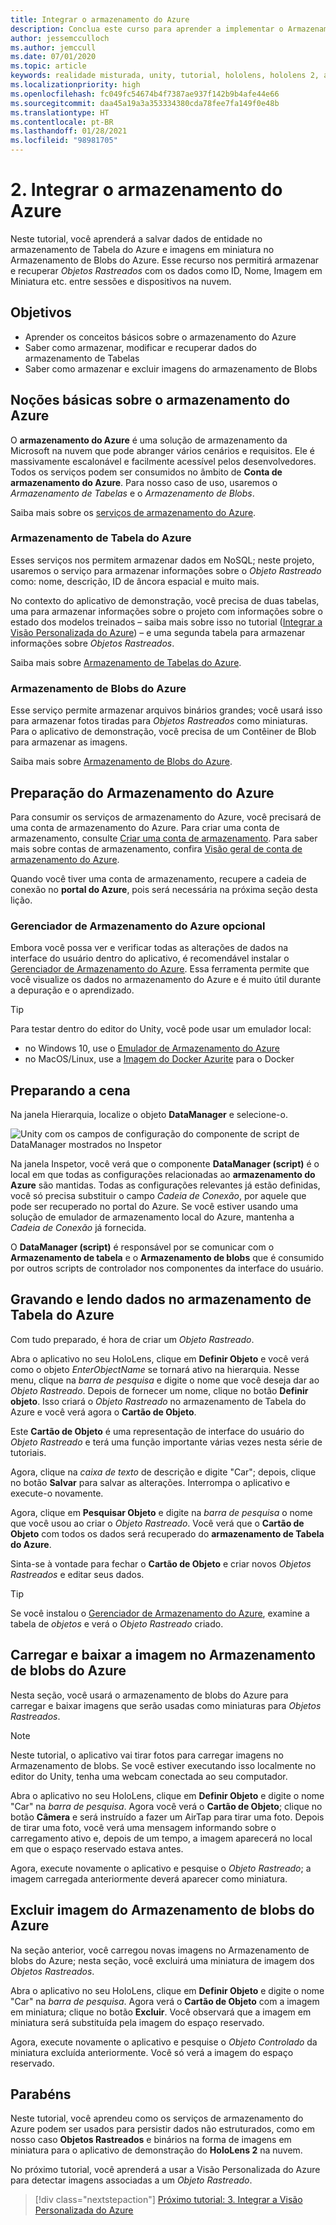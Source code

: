 ```yaml
---
title: Integrar o armazenamento do Azure
description: Conclua este curso para aprender a implementar o Armazenamento de Tabelas do Azure e o Armazenamento de Blobs do Azure em um aplicativo do HoloLens 2.
author: jessemcculloch
ms.author: jemccull
ms.date: 07/01/2020
ms.topic: article
keywords: realidade misturada, unity, tutorial, hololens, hololens 2, armazenamento do azure, serviços de nuvem do azure, Windows 10
ms.localizationpriority: high
ms.openlocfilehash: fc049fc54674b4f7387ae937f142b9b4afe44e66
ms.sourcegitcommit: daa45a19a3a353334380cda78fee7fa149f0e48b
ms.translationtype: HT
ms.contentlocale: pt-BR
ms.lasthandoff: 01/28/2021
ms.locfileid: "98981705"
---
```

# <a name="2-integrating-azure-storage"></a>2. Integrar o armazenamento do Azure

Neste tutorial, você aprenderá a salvar dados de entidade no armazenamento de Tabela do Azure e imagens em miniatura no Armazenamento de Blobs do Azure. Esse recurso nos permitirá armazenar e recuperar *Objetos Rastreados* com os dados como ID, Nome, Imagem em Miniatura etc. entre sessões e dispositivos na nuvem.

## <a name="objectives"></a>Objetivos

* Aprender os conceitos básicos sobre o armazenamento do Azure
* Saber como armazenar, modificar e recuperar dados do armazenamento de Tabelas
* Saber como armazenar e excluir imagens do armazenamento de Blobs

## <a name="understanding-azure-storage"></a>Noções básicas sobre o armazenamento do Azure

O **armazenamento do Azure** é uma solução de armazenamento da Microsoft na nuvem que pode abranger vários cenários e requisitos. Ele é massivamente escalonável e facilmente acessível pelos desenvolvedores. Todos os serviços podem ser consumidos no âmbito de **Conta de armazenamento do Azure**. Para nosso caso de uso, usaremos o *Armazenamento de Tabelas* e o *Armazenamento de Blobs*.

Saiba mais sobre os [serviços de armazenamento do Azure](https://docs.microsoft.com/azure/storage/blobs/storage-blobs-overview).

### <a name="azure-table-storage"></a>Armazenamento de Tabela do Azure

Esses serviços nos permitem armazenar dados em NoSQL; neste projeto, usaremos o serviço para armazenar informações sobre o *Objeto Rastreado* como: nome, descrição, ID de âncora espacial e muito mais.

No contexto do aplicativo de demonstração, você precisa de duas tabelas, uma para armazenar informações sobre o projeto com informações sobre o estado dos modelos treinados – saiba mais sobre isso no tutorial ([Integrar a Visão Personalizada do Azure](mr-learning-azure-03.md)) – e uma segunda tabela para armazenar informações sobre *Objetos Rastreados*.

Saiba mais sobre [Armazenamento de Tabelas do Azure](https://docs.microsoft.com/azure/storage/tables/table-storage-overview).

### <a name="azure-blob-storage"></a>Armazenamento de Blobs do Azure

Esse serviço permite armazenar arquivos binários grandes; você usará isso para armazenar fotos tiradas para *Objetos Rastreados* como miniaturas.
Para o aplicativo de demonstração, você precisa de um Contêiner de Blob para armazenar as imagens.

Saiba mais sobre [Armazenamento de Blobs do Azure](https://docs.microsoft.com/azure/storage/blobs/storage-blobs-introduction).

## <a name="preparing-azure-storage"></a>Preparação do Armazenamento do Azure

Para consumir os serviços de armazenamento do Azure, você precisará de uma conta de armazenamento do Azure. Para criar uma conta de armazenamento, consulte [Criar uma conta de armazenamento](https://docs.microsoft.com/azure/storage/common/storage-account-create?tabs=azure-portal). Para saber mais sobre contas de armazenamento, confira [Visão geral de conta de armazenamento do Azure](https://docs.microsoft.com/azure/storage/common/storage-account-overview).

Quando você tiver uma conta de armazenamento, recupere a cadeia de conexão no **portal do Azure**, pois será necessária na próxima seção desta lição.

### <a name="optional-azure-storage-explorer"></a>Gerenciador de Armazenamento do Azure opcional

Embora você possa ver e verificar todas as alterações de dados na interface do usuário dentro do aplicativo, é recomendável instalar o [Gerenciador de Armazenamento do Azure](https://azure.microsoft.com/features/storage-explorer/). Essa ferramenta permite que você visualize os dados no armazenamento do Azure e é muito útil durante a depuração e o aprendizado.

> [!TIP]
> Para testar dentro do editor do Unity, você pode usar um emulador local:
>
> * no Windows 10, use o [Emulador de Armazenamento do Azure](https://docs.microsoft.com/azure/storage/common/storage-use-emulator)
> * no MacOS/Linux, use a [Imagem do Docker Azurite](https://hub.docker.com/_/microsoft-azure-storage-azurite) para o Docker

## <a name="preparing-the-scene"></a>Preparando a cena

Na janela Hierarquia, localize o objeto **DataManager** e selecione-o.

![Unity com os campos de configuração do componente de script de DataManager mostrados no Inspetor](images/mr-learning-azure/tutorial2-section4-step1-1.png)

Na janela Inspetor, você verá que o componente **DataManager (script)** é o local em que todas as configurações relacionadas ao **armazenamento do Azure** são mantidas. Todas as configurações relevantes já estão definidas, você só precisa substituir o campo *Cadeia de Conexão*, por aquele que pode ser recuperado no portal do Azure. Se você estiver usando uma solução de emulador de armazenamento local do Azure, mantenha a *Cadeia de Conexão* já fornecida.

O **DataManager (script)** é responsável por se comunicar com o **Armazenamento de tabela** e o **Armazenamento de blobs** que é consumido por outros scripts de controlador nos componentes da interface do usuário.

## <a name="writing-and-reading-data-from-azure-table-storage"></a>Gravando e lendo dados no armazenamento de Tabela do Azure

Com tudo preparado, é hora de criar um *Objeto Rastreado*.

Abra o aplicativo no seu HoloLens, clique em **Definir Objeto** e você verá como o objeto *EnterObjectName* se tornará ativo na hierarquia. Nesse menu, clique na *barra de pesquisa* e digite o nome que você deseja dar ao *Objeto Rastreado*. Depois de fornecer um nome, clique no botão **Definir objeto**. Isso criará o *Objeto Rastreado* no armazenamento de Tabela do Azure e você verá agora o **Cartão de Objeto**.

Este **Cartão de Objeto** é uma representação de interface do usuário do *Objeto Rastreado* e terá uma função importante várias vezes nesta série de tutoriais.

Agora, clique na *caixa de texto* de descrição e digite "Car"; depois, clique no botão **Salvar** para salvar as alterações. Interrompa o aplicativo e execute-o novamente.

Agora, clique em **Pesquisar Objeto** e digite na *barra de pesquisa* o nome que você usou ao criar o *Objeto Rastreado*. Você verá que o **Cartão de Objeto** com todos os dados será recuperado do **armazenamento de Tabela do Azure**.

Sinta-se à vontade para fechar o **Cartão de Objeto** e criar novos *Objetos Rastreados* e editar seus dados.

> [!TIP]
> Se você instalou o [Gerenciador de Armazenamento do Azure](https://azure.microsoft.com/features/storage-explorer/), examine a tabela de *objetos* e verá o *Objeto Rastreado* criado.

## <a name="uploading-and-download-image-from-azure-blob-storage"></a>Carregar e baixar a imagem no Armazenamento de blobs do Azure

Nesta seção, você usará o armazenamento de blobs do Azure para carregar e baixar imagens que serão usadas como miniaturas para *Objetos Rastreados*.

> [!NOTE]
> Neste tutorial, o aplicativo vai tirar fotos para carregar imagens no Armazenamento de blobs. Se você estiver executando isso localmente no editor do Unity, tenha uma webcam conectada ao seu computador.

Abra o aplicativo no seu HoloLens, clique em **Definir Objeto** e digite o nome "Car" na *barra de pesquisa*. Agora você verá o **Cartão de Objeto**; clique no botão **Câmera** e será instruído a fazer um AirTap para tirar uma foto. Depois de tirar uma foto, você verá uma mensagem informando sobre o carregamento ativo e, depois de um tempo, a imagem aparecerá no local em que o espaço reservado estava antes.

Agora, execute novamente o aplicativo e pesquise o *Objeto Rastreado*; a imagem carregada anteriormente deverá aparecer como miniatura.

## <a name="deleting-image-from-azure-blob-storage"></a>Excluir imagem do Armazenamento de blobs do Azure

Na seção anterior, você carregou novas imagens no Armazenamento de blobs do Azure; nesta seção, você excluirá uma miniatura de imagem dos *Objetos Rastreados*.

Abra o aplicativo no seu HoloLens, clique em **Definir Objeto** e digite o nome "Car" na *barra de pesquisa*. Agora verá o **Cartão de Objeto** com a imagem em miniatura; clique no botão **Excluir**. Você observará que a imagem em miniatura será substituída pela imagem do espaço reservado.

Agora, execute novamente o aplicativo e pesquise o *Objeto Controlado* da miniatura excluída anteriormente. Você só verá a imagem do espaço reservado.

## <a name="congratulations"></a>Parabéns

Neste tutorial, você aprendeu como os serviços de armazenamento do Azure podem ser usados para persistir dados não estruturados, como em nosso caso **Objetos Rastreados** e binários na forma de imagens em miniatura para o aplicativo de demonstração do **HoloLens 2** na nuvem.

No próximo tutorial, você aprenderá a usar a Visão Personalizada do Azure para detectar imagens associadas a um *Objeto Rastreado*.

> [!div class="nextstepaction"]
> [Próximo tutorial: 3. Integrar a Visão Personalizada do Azure](mr-learning-azure-03.md)
